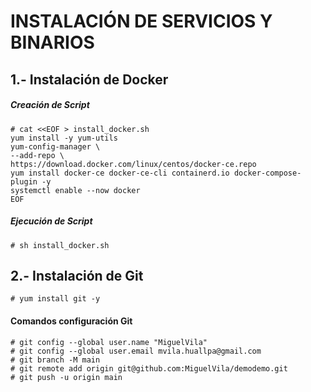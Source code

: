 # INSTALACIÓN DE SERVICIOS Y BINARIOS

## 1.- Instalación de Docker
##### Creación de Script
```console 
# cat <<EOF > install_docker.sh
yum install -y yum-utils
yum-config-manager \
--add-repo \
https://download.docker.com/linux/centos/docker-ce.repo
yum install docker-ce docker-ce-cli containerd.io docker-compose-plugin -y
systemctl enable --now docker
EOF
```
##### Ejecución de Script
```console
# sh install_docker.sh
```


## 2.- Instalación de Git
```console
# yum install git -y
```
#### Comandos configuración Git
```console
# git config --global user.name "MiguelVila"
# git config --global user.email mvila.huallpa@gmail.com
# git branch -M main
# git remote add origin git@github.com:MiguelVila/demodemo.git
# git push -u origin main
```

